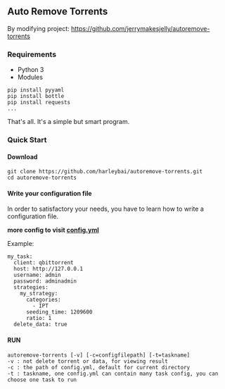 ## Auto Remove Torrents
By modifying project: https://github.com/jerrymakesjelly/autoremove-torrents

### Requirements
* Python 3
* Modules
```
pip install pyyaml
pip install bottle
pip install requests
...
```

That's all. It's a simple but smart program.

### Quick Start

#### Download

    git clone https://github.com/harleybai/autoremove-torrents.git
    cd autoremove-torrents

#### Write your configuration file

In order to satisfactory your needs, you have to learn how to write a configuration file. 

**more config to visit [config.yml](https://github.com/harleybai/autoremove-torrents/blob/master/config.yml)**

Example:

    my_task:
      client: qbittorrent
      host: http://127.0.0.1
      username: admin
      password: adminadmin
      strategies:
        my_strategy:
          categories:
            - IPT
          seeding_time: 1209600
          ratio: 1
      delete_data: true


      
#### RUN

    autoremove-torrents [-v] [-c=configfilepath] [-t=taskname]
    -v : not delete torrent or data, for viewing result
    -c : the path of config.yml, default for current directory
    -t : taskname, one config.yml can contain many task config, you can choose one task to run


